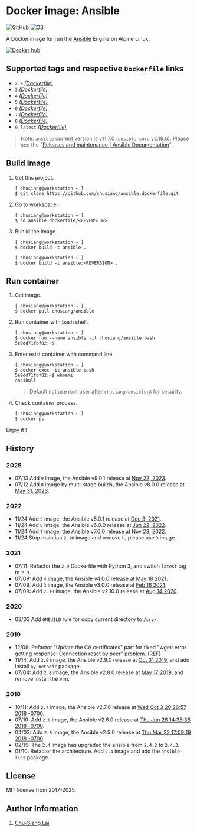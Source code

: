 # Docker image: Ansible

[![GitHub](https://img.shields.io/badge/github-chusiang/ansible.dockerfile-blue.svg)][github_repo] [![OS](https://img.shields.io/badge/os-alpine-blue.svg)][alpine_image]

A Docker image for run the [Ansible][ansible_official] Engine on Alpine Linux.

[![Docker hub](http://dockeri.co/image/chusiang/ansible?&kill_cache=1)][dockerhub_repo]

[github_repo]: https://github.com/chusiang/ansible.dockerfile
[alpine_image]: https://hub.docker.com/_/alpine/
[dockerhub_repo]: https://hub.docker.com/repository/docker/chusiang/ansible
[ansible_official]: https://www.ansible.com/

## Supported tags and respective `Dockerfile` links

- `2.9` [_(Dockerfile)_](https://github.com/chusiang/ansible.dockerfile/blob/main/v2.9/Dockerfile)
- `3` [_(Dockerfile)_](https://github.com/chusiang/ansible.dockerfile/blob/main/v3/Dockerfile)
- `4` [_(Dockerfile)_](https://github.com/chusiang/ansible.dockerfile/blob/main/v4/Dockerfile)
- `5` [_(Dockerfile)_](https://github.com/chusiang/ansible.dockerfile/blob/main/v5/Dockerfile)
- `6` [_(Dockerfile)_](https://github.com/chusiang/ansible.dockerfile/blob/main/v6/Dockerfile)
- `7` [_(Dockerfile)_](https://github.com/chusiang/ansible.dockerfile/blob/main/v7/Dockerfile)
- `8` [_(Dockerfile)_](https://github.com/chusiang/ansible.dockerfile/blob/main/v8/Dockerfile)
- `9`, `latest` [_(Dockerfile)_](https://github.com/chusiang/ansible.dockerfile/blob/main/v9/Dockerfile)

> Note: `ansible` current version is v11.7.0 (`ansible-core` v2.18.6). Please
> see the "[Releases and maintenance | Ansible Documentation][release_and_maintenance]".

[release_and_maintenance]: https://docs.ansible.com/ansible/latest/reference_appendices/release_and_maintenance.html

## Build image

1. Get this project.

    ```console
    [ chusiang@workstation ~ ]
    $ git clone https://github.com/chusiang/ansible.dockerfile.git
    ```

1. Go to workspace.

    ```console
    [ chusiang@workstation ~ ]
    $ cd ansible.dockerfile/<REVERSION>
    ```

1. Bunild the image.

    ```console
    [ chusiang@workstation ~ ]
    $ docker build -t ansible .

    [ chusiang@workstation ~ ]
    $ docker build -t ansible:<REVERSION> .
    ```

## Run container

1. Get image.

    ```console
    [ chusiang@workstation ~ ]
    $ docker pull chusiang/ansible
    ```

1. Run container with bash shell.

    ```console
    [ chusiang@workstation ~ ]
    $ docker run --name ansible -it chusiang/ansible bash
    5e9dd71fbf02:~$
    ```

1. Enter exist container with command line.

    ```console
    [ chusiang@workstation ~ ]
    $ docker exec -it ansible bash
    5e9dd71fbf02:~$ whoami
    ansibull
    ```

    > Default not use root user after `chusiang/ansible:8` for security.

1. Check container process.

    ```console
    [ chusiang@workstation ~ ]
    $ docker ps
    ```

Enjoy it !

## History

### 2025

- 07/13 Add `9` image, the Ansible v9.0.1 release at
    [Nov 22, 2023](https://pypi.org/project/ansible/9.0.1/).
- 07/12 Add `8` image by multi-stage builds, the Ansible v8.0.0 release at
    [May 31, 2023](https://pypi.org/project/ansible/8.0.0/).

### 2022

- 11/24 Add `5` image, the Ansible v5.0.1 release at [Dec 3, 2021](https://pypi.org/project/ansible/5.0.1/).
- 11/24 Add `6` image, the Ansible v6.0.0 release at [Jun 22, 2022](https://pypi.org/project/ansible/6.0.0/).
- 11/24 Add `7` image, the Ansible v7.0.0 release at [Nov 23, 2022](https://pypi.org/project/ansible/7.0.0/).
- 11/24 Stop maintian `2.10` image and remove it, please use `3` image.

### 2021

- 07/11: Refactor the `2.9` Dockerfile with Python 3, and switch `latest` tag
    to `2.9`.
- 07/09: Add `4` image, the Ansible v4.0.0 release at [May 18 2021](https://docs.ansible.com/ansible/latest/roadmap/COLLECTIONS_4.html).
- 07/09: Add `3` image, the Ansible v3.0.0 release at [Feb 16 2021](https://docs.ansible.com/ansible/latest/roadmap/COLLECTIONS_3_0.html).
- 07/09: Add `2.10` image, the Ansible v2.10.0 release at [Aug 14 2020](https://github.com/ansible/ansible/releases/tag/v2.10.0).

### 2020

- 03/03 Add `ONBUILD` rule for copy current directory to `/srv/`.

### 2019

- 12/09: Refactor "Update the CA certificates" part for fixed "wget: error
    getting response: Connection reset by peer" problem.
    [(REF)](https://github.com/Yelp/dumb-init/issues/73)
- 11/14: Add `2.9` image, the Ansible v2.9.0 release at
    [Oct 31 2019](https://github.com/ansible/ansible/releases/tag/v2.9.0), and
    add install `py-netaddr` package.
- 07/04: Add `2.8` image, the Ansible v2.8.0 release at
    [May 17 2019](https://github.com/ansible/ansible/releases/tag/v2.8.0), and
    remove install the vim.

### 2018

- 10/11: Add `2.7` image, the Ansible v2.7.0 release at
    [Wed Oct 3 20:26:57 2018 -0700](https://github.com/ansible/ansible/releases/tag/v2.7.0).
- 07/10: Add `2.6` image, the Ansible v2.6.0 release at
    [Thu Jun 28 14:38:38 2018 -0700](https://github.com/ansible/ansible/releases/tag/v2.6.0).
- 04/03: Add `2.5` image, the Ansible v2.5.0 release at
    [Thu Mar 22 17:09:19 2018 -0700](https://github.com/ansible/ansible/releases/tag/v2.5.0).
- 02/19: The `2.4` image has upgraded the ansible from `2.4.2` to `2.4.3`.
- 01/10: Refactor the architecture. Add `2.4` image and add the `ansible-lint` package.

## License

MIT license from 2017-2025.

## Author Information

1. [Chu-Siang Lai](https://note.drx.tw)
